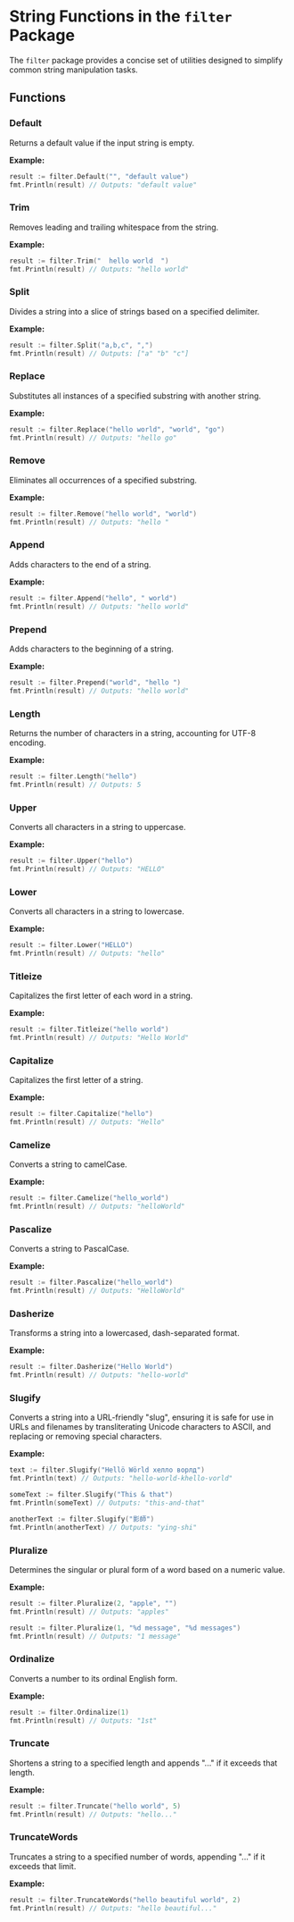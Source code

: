 # String Functions in the `filter` Package

The `filter` package provides a concise set of utilities designed to simplify common string manipulation tasks. 

## Functions

### Default

Returns a default value if the input string is empty.

**Example:**

```go
result := filter.Default("", "default value")
fmt.Println(result) // Outputs: "default value"
```

### Trim

Removes leading and trailing whitespace from the string.

**Example:**

```go
result := filter.Trim("  hello world  ")
fmt.Println(result) // Outputs: "hello world"
```

### Split

Divides a string into a slice of strings based on a specified delimiter.

**Example:**

```go
result := filter.Split("a,b,c", ",")
fmt.Println(result) // Outputs: ["a" "b" "c"]
```

### Replace

Substitutes all instances of a specified substring with another string.

**Example:**

```go
result := filter.Replace("hello world", "world", "go")
fmt.Println(result) // Outputs: "hello go"
```

### Remove

Eliminates all occurrences of a specified substring.

**Example:**

```go
result := filter.Remove("hello world", "world")
fmt.Println(result) // Outputs: "hello "
```

### Append

Adds characters to the end of a string.

**Example:**

```go
result := filter.Append("hello", " world")
fmt.Println(result) // Outputs: "hello world"
```

### Prepend

Adds characters to the beginning of a string.

**Example:**

```go
result := filter.Prepend("world", "hello ")
fmt.Println(result) // Outputs: "hello world"
```

### Length

Returns the number of characters in a string, accounting for UTF-8 encoding.

**Example:**

```go
result := filter.Length("hello")
fmt.Println(result) // Outputs: 5
```

### Upper

Converts all characters in a string to uppercase.

**Example:**

```go
result := filter.Upper("hello")
fmt.Println(result) // Outputs: "HELLO"
```

### Lower

Converts all characters in a string to lowercase.

**Example:**

```go
result := filter.Lower("HELLO")
fmt.Println(result) // Outputs: "hello"
```

### Titleize

Capitalizes the first letter of each word in a string.

**Example:**

```go
result := filter.Titleize("hello world")
fmt.Println(result) // Outputs: "Hello World"
```

### Capitalize

Capitalizes the first letter of a string.

**Example:**

```go
result := filter.Capitalize("hello")
fmt.Println(result) // Outputs: "Hello"
```

### Camelize

Converts a string to camelCase.

**Example:**

```go
result := filter.Camelize("hello_world")
fmt.Println(result) // Outputs: "helloWorld"
```

### Pascalize

Converts a string to PascalCase.

**Example:**

```go
result := filter.Pascalize("hello_world")
fmt.Println(result) // Outputs: "HelloWorld"
```

### Dasherize

Transforms a string into a lowercased, dash-separated format.

**Example:**

```go
result := filter.Dasherize("Hello World")
fmt.Println(result) // Outputs: "hello-world"
```

### Slugify

Converts a string into a URL-friendly "slug", ensuring it is safe for use in URLs and filenames by transliterating Unicode characters to ASCII, and replacing or removing special characters.

**Example:**

```go
text := filter.Slugify("Hellö Wörld хелло ворлд")
fmt.Println(text) // Outputs: "hello-world-khello-vorld"

someText := filter.Slugify("This & that")
fmt.Println(someText) // Outputs: "this-and-that"

anotherText := filter.Slugify("影師")
fmt.Println(anotherText) // Outputs: "ying-shi"
```

### Pluralize

Determines the singular or plural form of a word based on a numeric value.

**Example:**

```go
result := filter.Pluralize(2, "apple", "")
fmt.Println(result) // Outputs: "apples"

result := filter.Pluralize(1, "%d message", "%d messages")
fmt.Println(result) // Outputs: "1 message"
```

### Ordinalize

Converts a number to its ordinal English form.

**Example:**

```go
result := filter.Ordinalize(1)
fmt.Println(result) // Outputs: "1st"
```

### Truncate

Shortens a string to a specified length and appends "..." if it exceeds that length.

**Example:**

```go
result := filter.Truncate("hello world", 5)
fmt.Println(result) // Outputs: "hello..."
```

### TruncateWords

Truncates a string to a specified number of words, appending "..." if it exceeds that limit.

**Example:**

```go
result := filter.TruncateWords("hello beautiful world", 2)
fmt.Println(result) // Outputs: "hello beautiful..."
```
